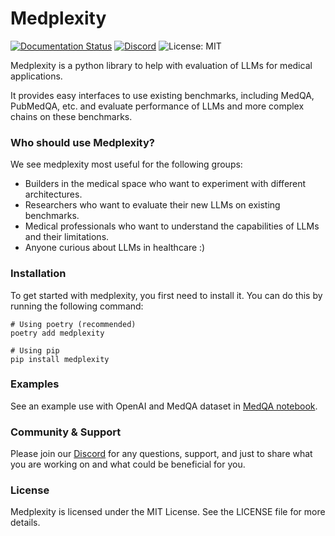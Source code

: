 # Medplexity 

[![Documentation Status](https://readthedocs.org/projects/medplexity/badge/?version=latest)](https://medplexity.readthedocs.io/en/latest/?badge=latest)
[![Discord](https://dcbadge.vercel.app/api/server/jUKkgqVzQ?style=flat&compact=true)](https://discord.gg/jUKkgqVzQ)
![License: MIT](https://img.shields.io/badge/License-MIT-yellow.svg)

Medplexity is a python library to help with evaluation of LLMs for medical applications.

It provides easy interfaces to use existing benchmarks, including MedQA, PubMedQA, etc. and evaluate performance of LLMs and more complex chains on these benchmarks.

### Who should use Medplexity?

We see medplexity most useful for the following groups: 

* Builders in the medical space who want to experiment with different architectures.
* Researchers who want to evaluate their new LLMs on existing benchmarks.
* Medical professionals who want to understand the capabilities of LLMs and their limitations.
* Anyone curious about LLMs in healthcare :)

### Installation

To get started with medplexity, you first need to install it. You can do this by running the following command:

```console
# Using poetry (recommended)
poetry add medplexity

# Using pip
pip install medplexity
```

### Examples

See an example use with OpenAI and MedQA dataset in [MedQA notebook](https://github.com/MaksymPetyak/medplexity/blob/main/notebooks/MedQA.ipynb).

### Community & Support

Please join our [Discord](https://discord.gg/jUKkgqVzQ) for any questions, support, and just to share what you are working on and what could be beneficial for you.

### License

Medplexity is licensed under the MIT License. See the LICENSE file for more details.
